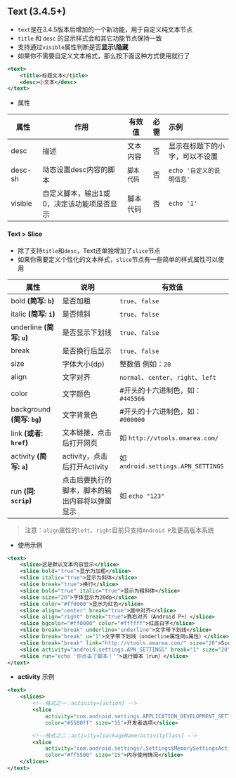
## Text (3.4.5+)
- `text`是在3.4.5版本后增加的一个新功能，用于自定义纯文本节点
- `title` 和 `desc` 的显示样式会和其它功能节点保持一致
- 支持通过`visible`属性判断是否**显示\隐藏**
- 如果你不需要自定义文本格式，那么按下面这种方式使用就行了

```xml
<text>
    <title>标题文本</title>
    <desc>小文本</desc>
</text>  
```

- 属性

| 属性 | 作用 | 有效值 | 必需 | 示例 |
| - | - | - | :-: | :- |
| desc | 描述 | 文本内容 | 否 | 显示在标题下的小字，可以不设置 |
| desc-sh | 动态设置desc内容的脚本 | `脚本代码` | 否 | `echo '自定义的说明信息'` |
| visible | 自定义脚本，输出1或0，决定该功能项是否显示 | 脚本代码 | 否 | `echo '1'` |

#### Text > Slice
- 除了支持`title`和`desc`，Text还单独增加了`slice`节点
- 如果你需要定义个性化的文本样式，`slice`节点有一些简单的样式属性可以使用

| 属性 | 说明 | 有效值 |
| - | - | - |
| bold **(简写: `b`)** | 是否加粗 | `true`、`false` |
| italic **(简写: `i`)** | 是否倾斜 | `true`、`false` |
| underline **(简写: `u`)** | 是否显示下划线 | `true`、`false` |
| break | 是否换行后显示 | `true`、`false` |
| size | 字体大小(dp) | 整数值 例如：`20` |
| align | 文字对齐 | `normal`、`center`、`right`、`left` |
| color | 文字颜色| #开头的十六进制色，如：`#445566` |
| background **(简写: `bg`)** | 文字背景色 | #开头的十六进制色，如：`#000000` |
| link **(或者: `href`)** | 文本链接，点击后打开网页 | 如 `http://vtools.omarea.com/` |
| activity **(简写: `a`)** | activity，点击后打开Activity | 如 `android.settings.APN_SETTINGS` |
| run **(同: `scrip`)** | 点击后要执行的脚本，脚本的输出内容将以弹窗显示 | 如 `echo "123"` |


> 注意：`align`属性的`left`、`right`目前只支持`Android P`及更高版本系统

- 使用示例
```xml
<text>
    <slice>这是默认文本内容显示</slice>
    <slice bold="true">显示为加粗</slice>
    <slice italic="true">显示为斜体</slice>
    <slice break="true">换行</slice>
    <slice bold="true" italic="true">显示为粗斜体</slice>
    <slice size="20">字体显示为20dp</slice>
    <slice color="#ff0000">显示为红色</slice>
    <slice align="center" break="true">居中对齐</slice>
    <slice align="right" break="true">靠右对齐（Android P+）</slice>
    <slice bgcolor="#ff0000" color="#ffffff">红底白字</slice>
    <slice break="break" underline="underline">文字带下划线</slice>
    <slice break="break" u="1">文字带下划线（underline属性同u属性）</slice>
    <slice break="break" link="http://vtools.omarea.com/" size="20">Scene 官网（link）</slice>
    <slice activity="android.settings.APN_SETTINGS" break="1" size="20">打开APN设置（activity）</slice>
    <slice run="echo '你点击了脚本！'">运行脚本（run）</slice>
</text>
```


- **activity** 示例
```xml
<text>
    <slices>
        <!--格式之一：activity=[action] -->
        <slice
            activity="com.android.settings.APPLICATION_DEVELOPMENT_SETTINGS"
            color="#5500ff" size="15">开发者选项</slice>

        <!--格式之二：activity=[packageName/activityClass] -->
        <slice
            activity="com.android.settings/.Settings$MemorySettingsActivity"
            color="#ff5500" size="15">内存使用情况</slice>
    </slices>
</text>
```